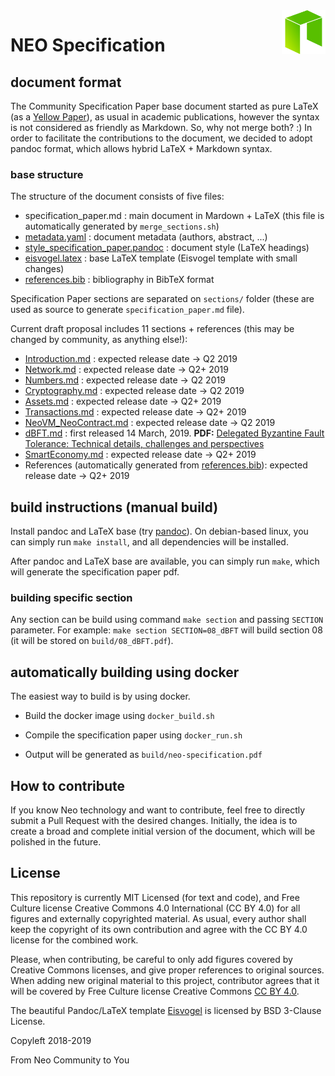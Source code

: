 <img src="/doc-base/neo.png" align="right" height="70"/>

# NEO Specification

## document format
The Community Specification Paper base document started as pure LaTeX (as a [Yellow Paper](https://github.com/NeoResearch/yellowpaper])), as usual in academic publications, however the syntax is not considered as friendly as Markdown. So, why not merge both? :)
In order to facilitate the contributions to the document, we decided to adopt pandoc format, which allows hybrid LaTeX + Markdown syntax.

### base structure
The structure of the document consists of five files:
- specification_paper.md : main document in Mardown + LaTeX (this file is automatically generated by `merge_sections.sh`)
- [metadata.yaml](doc-base/metadata.yaml) : document metadata (authors, abstract, ...)
- [style_specification_paper.pandoc](doc-base/style_specification_paper.pandoc) : document style (LaTeX headings)
- [eisvogel.latex](doc-base/eisvogel.latex) : base LaTeX template (Eisvogel template with small changes)
- [references.bib](doc-base/references.bib) : bibliography in BibTeX format

Specification Paper sections are separated on `sections/` folder (these are used as source to generate `specification_paper.md` file).

Current draft proposal includes 11 sections + references (this may be changed by community, as anything else!):
- [Introduction.md](sections/Introduction.md) : expected release date -> Q2 2019
- [Network.md](sections/Network.md) : expected release date -> Q2+ 2019
- [Numbers.md](sections/Numbers.md) : expected release date -> Q2 2019
- [Cryptography.md](sections/Cryptography.md) : expected release date -> Q2 2019
- [Assets.md](sections/Assets.md) : expected release date -> Q2+ 2019
- [Transactions.md](sections/Transactions.md) : expected release date -> Q2+ 2019
- [NeoVM_NeoContract.md](sections/NeoVM_NeoContract.md) : expected release date -> Q2 2019
- [dBFT.md](sections/dBFT.md) : first released 14 March, 2019. **PDF:** [Delegated Byzantine Fault Tolerance: Technical details, challenges and perspectives](https://github.com/NeoResearch/yellowpaper/blob/master/releases/08_dBFT.pdf)
- [SmartEconomy.md](sections/SmartEconomy.md) : expected release date -> Q2+ 2019
- References (automatically generated from [references.bib](doc-base/references.bib)): expected release date -> Q2+ 2019


## build instructions (manual build)
Install pandoc and LaTeX base (try [pandoc](https://pandoc.org/try)). On debian-based linux, you can simply run `make install`, and all dependencies will be installed.

After pandoc and LaTeX base are available, you can simply run `make`, which will generate the specification paper pdf.

### building specific section
Any section can be build using command `make section` and passing `SECTION` parameter.
For example: `make section SECTION=08_dBFT` will build section 08 (it will be stored on `build/08_dBFT.pdf`).

## automatically building using docker
The easiest way to build is by using docker.

* Build the docker image using `docker_build.sh`

* Compile the specification paper using `docker_run.sh`

* Output will be generated as `build/neo-specification.pdf`

## How to contribute
If you know Neo technology and want to contribute, feel free to directly submit a Pull Request with the desired changes.
Initially, the idea is to create a broad and complete initial version of the document, which will be polished in the future.

## License

This repository is currently MIT Licensed (for text and code), and Free Culture license Creative Commons 4.0 International (CC BY 4.0) for all figures and externally copyrighted material.
As usual, every author shall keep the copyright of its own contribution and agree with the CC BY 4.0 license for the combined work.

Please, when contributing, be careful to only add figures covered by Creative Commons licenses, and give proper references to original sources.
When adding new original material to this project, contributor agrees that it will be covered by Free Culture license Creative Commons [CC BY 4.0](https://creativecommons.org/licenses/by/4.0/).

The beautiful Pandoc/LaTeX template [Eisvogel](https://github.com/Wandmalfarbe/pandoc-latex-template/) is licensed by BSD 3-Clause License.

Copyleft 2018-2019

From Neo Community to You
